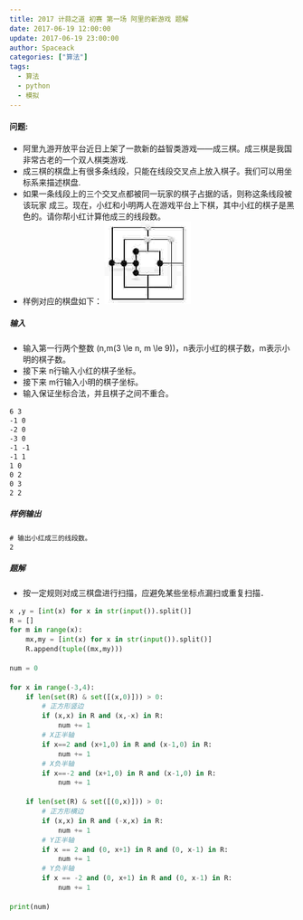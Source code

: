 ```yaml
---
title: 2017 计蒜之道 初赛 第一场 阿里的新游戏 题解
date: 2017-06-19 12:00:00
update: 2017-06-19 23:00:00
author: Spaceack
categories: ["算法"]
tags: 
  - 算法
  - python
  - 模拟
---
```


#### 问题:

- 阿里九游开放平台近日上架了一款新的益智类游戏——成三棋。成三棋是我国非常古老的一个双人棋类游戏.
- 成三棋的棋盘上有很多条线段，只能在线段交叉点上放入棋子。我们可以用坐标系来描述棋盘.
- 如果一条线段上的三个交叉点都被同一玩家的棋子占据的话，则称这条线段被该玩家 成三。现在，小红和小明两人在游戏平台上下棋，其中小红的棋子是黑色的。请你帮小红计算他成三的线段数。
- 样例对应的棋盘如下：
![img](three_chess.jpg)
##### 输入
- 输入第一行两个整数 \(n,m(3 \le n, m \le 9)\)，n表示小红的棋子数，m表示小明的棋子数。
- 接下来 n行输入小红的棋子坐标。
- 接下来 m行输入小明的棋子坐标。
- 输入保证坐标合法，并且棋子之间不重合。
```
6 3
-1 0
-2 0
-3 0
-1 -1
-1 1
1 0
0 2
0 3
2 2
```
##### 样例输出
```
# 输出小红成三的线段数。
2
```

##### 题解
- 按一定规则对成三棋盘进行扫描，应避免某些坐标点漏扫或重复扫描．
```python
x ,y = [int(x) for x in str(input()).split()]
R = []
for m in range(x):
    mx,my = [int(x) for x in str(input()).split()]
    R.append(tuple((mx,my)))

num = 0

for x in range(-3,4):
    if len(set(R) & set([(x,0)])) > 0:
        # 正方形竖边
        if (x,x) in R and (x,-x) in R:
            num += 1
        # X正半轴
        if x==2 and (x+1,0) in R and (x-1,0) in R:
            num += 1
        # X负半轴
        if x==-2 and (x+1,0) in R and (x-1,0) in R:
            num += 1

    if len(set(R) & set([(0,x)])) > 0:
        # 正方形横边
        if (x,x) in R and (-x,x) in R:
            num += 1
        # Y正半轴
        if x == 2 and (0, x+1) in R and (0, x-1) in R:
            num += 1
        # Y负半轴
        if x == -2 and (0, x+1) in R and (0, x-1) in R:
            num += 1

print(num)
```
